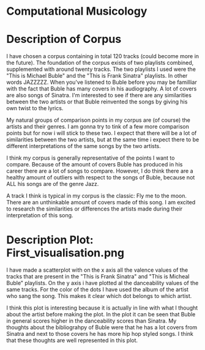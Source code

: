 # Computational Musicology

# Description of Corpus
I have chosen a corpus containing in total 120 tracks (could become more in the future). The foundation of the corpus exists of two playlists combined, supplemented with around twenty tracks. The two playlists I used were the "This is Michael Buble" and the "This is Frank Sinatra" playlists. In other words JAZZZZZ. When you've listened to Buble before you may be familliar with the fact that Buble has many covers in his audiography. A lot of covers are also songs of Sinatra. I'm interested to see if there are any similarities between the two artists or that Buble reinvented the songs by giving his own twist to the lyrics. 

My natural groups of comparison points in my corpus are (of course) the artists and their genres. I am gonna try to tink of a few more comparison points but for now i will stick to these two. I expect that there will be a lot of similarities between the two artists, but at the same time i expect there to be different interpretations of the same songs by the two artists. 

I think my corpus is generally representative of the points I want to compare. Because of the amount of covers Buble has produced in his career there are a lot of songs to compare. However, I do think there are a healthy amount of outliers with respect to the songs of Buble, because not ALL his songs are of the genre Jazz. 

A track I think is typical in my corpus is the classic: Fly me to the moon. There are an unthinkable amount of covers made of this song. I am excited to research the similarities or differences the artists made during their interpretation of this song. 

# Description Plot: First_visualisation.png
I have made a scatterplot with on the x axis all the valence values of the tracks that are present in the "This is Frank Sinatra" and "This is Micheal Buble" playlists. On the y axis i have plotted al the danceability values of the same tracks. For the color of the dots I have used the album of the artist who sang the song. This makes it clear which dot belongs to which artist. 

I think this plot is interesting because it is actually in line with what I thought about the artist before making the plot. In the plot it can be seen that Buble in general scores higher in the danceability scores than Sinatra. My thoughts about the bibliograhpy of Buble were that he has a lot covers from Sinatra and next to those covers he has more hip hop styled songs. I think that these thoughts are well represented in this plot.  